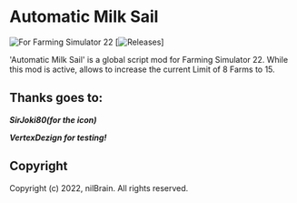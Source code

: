 # Automatic Milk Sail

![For Farming Simulator 22](https://img.shields.io/badge/Farming%20Simulator-22-10BEFF.svg) [![Releases](https://img.shields.io/github/release/nilbrain/MoreNumFarms.svg)]

'Automatic Milk Sail' is a global script mod for Farming Simulator 22.
While this mod is active, allows to increase the current Limit of 8 Farms to 15.

## Thanks goes to:
***SirJoki80(for the icon)***

***VertexDezign for testing!***


## Copyright

Copyright (c) 2022, nilBrain. All rights reserved.
